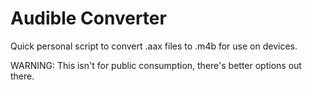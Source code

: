# Audible Converter

Quick personal script to convert .aax files to .m4b for use on devices.

WARNING: This isn't for public consumption, there's better options out there.